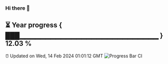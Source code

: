 ### Hi there 👋
⏳ Year progress { ███▁▁▁▁▁▁▁▁▁▁▁▁▁▁▁▁▁▁▁▁▁▁▁▁▁▁▁ } 12.03 %
---
⏰ Updated on Wed, 14 Feb 2024 01:01:12 GMT
![Progress Bar CI](https://github.com/liununu/liununu/workflows/Progress%20Bar%20CI/badge.svg)
